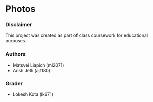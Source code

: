 # Photos

### Disclaimer
This project was created as part of class coursework for educational purposes.

### Authors
- Matsvei Liapich (ml2071)
- Ansh Jetli (aj1180)

### Grader
- Lokesh Kota (lk671)
